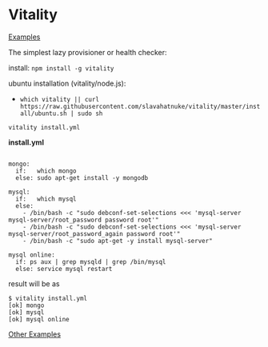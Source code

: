 Vitality
===

[Examples](https://github.com/slavahatnuke/vitalities)

The simplest lazy provisioner or health checker:

install: `npm install -g vitality`

ubuntu installation (vitality/node.js): 
- `which vitality || curl https://raw.githubusercontent.com/slavahatnuke/vitality/master/install/ubuntu.sh | sudo sh`

`vitality install.yml`

__install.yml__
```

mongo:
  if:   which mongo
  else: sudo apt-get install -y mongodb

mysql:
  if:   which mysql
  else:
    - /bin/bash -c "sudo debconf-set-selections <<< 'mysql-server mysql-server/root_password password root'"
    - /bin/bash -c "sudo debconf-set-selections <<< 'mysql-server mysql-server/root_password_again password root'"
    - /bin/bash -c "sudo apt-get -y install mysql-server"

mysql online:
  if: ps aux | grep mysqld | grep /bin/mysql
  else: service mysql restart

```

result will be as

```
$ vitality install.yml
[ok] mongo
[ok] mysql
[ok] mysql online

```

[Other Examples](https://github.com/slavahatnuke/vitalities)

